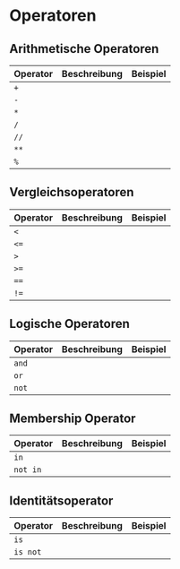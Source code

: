 # Operatoren

## Arithmetische Operatoren
| Operator | Beschreibung | Beispiel          |
|:---------|:-------------|:------------------|
| `+`      |              |                   |
| `-`      |              |                   |
| `*`      |              |                   |
| `/`      |              |                   |
| `//`     |              |                   |
| `**`     |              |                   |
| `%`      |              |                   |


## Vergleichsoperatoren
| Operator | Beschreibung | Beispiel          |
|:---------|:-------------|:------------------|
| `<`      |              |                   |
| `<=`     |              |                   |
| `>`      |              |                   |
| `>=`     |              |                   |
| `==`     |              |                   |
| `!=`     |              |                   |

## Logische Operatoren
| Operator | Beschreibung | Beispiel          |
|:---------|:-------------|:------------------|
| `and`    |              |                   |
| `or`     |              |                   |
| `not`    |              |                   |

## Membership Operator
| Operator | Beschreibung | Beispiel          |
|:---------|:-------------|:------------------|
| `in`     |              |                   |
| `not in` |              |                   |

## Identitätsoperator
| Operator | Beschreibung | Beispiel          |
|:---------|:-------------|:------------------|
| `is`     |              |                   |
| `is not` |              |                   |
